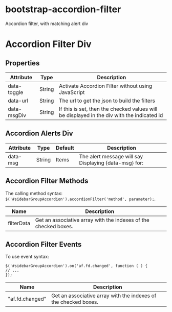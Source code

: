 # bootstrap-accordion-filter
Accordion filter, with matching alert div

<h1>Accordion Filter Div</h1>
<h2>Properties</h2>
<table class="table table-hover"
			id="accordionFilterProp"
			data-toggle="table"
			data-mobile-responsive="true">
<thead>
<tr>
	<th>Attribute</th>
	<th>Type</th>
	<th>Description</th>
</tr>
</thead>
<tr>
	<td>data-toggle</td>
	<td>String</td>
	<td>Activate Accordion Filter without using JavaScript</td>
</tr>
<tr>
	<td>data-url</td>
	<td>String</td>
	<td>The url to get the json to build the filters</td>
</tr>
<tr>
	<td>data-msgDiv</td>
	<td>String</td>
	<td>If this is set, then the checked values will be displayed in the div with the indicated id</td>
</tr>
</table>

<h2>Accordion Alerts Div</h2>

<table class="table table-hover"
	id="divProp"
	data-toggle="table"
	data-mobile-responsive="true">
<thead><tr>
	<th>Attribute</th>
	<th>Type</th>
	<th>Default</th>
	<th>Description</th>
</tr></thead>
<tr>
	<td>data-msg</td>
	<td>String</td>
	<td>Items</td>
	<td>The alert message will say Displaying {data-msg} for:</td>
</tr>
</table>

<h2>Accordion Filter Methods</h2>
<p>The calling method syntax: <code>$(&#39;#sidebarGroupAccordion&#39;).accordionFilter(&#39;method&#39;, parameter);</code>.
</p>

<table class="table table-hover"
	id="accordionMethods"
	data-toggle="table"
	data-mobile-responsive="true">
<thead>
	<tr>
		<th>Name</th>
		<th>Description</th>
	</tr>
</thead>

<tr>
	<td>filterData</td>
	<td>Get an associative array with the indexes of the checked boxes.</td>
</tr>

</table>

<h2>Accordion Filter Events</h2>

<p>	To use event syntax:</p>

<div class="highlight">
<pre><code class="language-js" data-lang="js"><span class="nx">$</span><span class="p">(</span><span class="s1">'#sidebarGroupAccordion'</span><span class="p">).</span><span class="nx">on</span><span class="p">(</span><span class="s1">'af.fd.changed'</span><span class="p">,</span> <span class="kd">function</span> <span class="p">(</span> <span class="p">)</span> <span class="p">{</span>
<span class="c1">// ...</span>
<span class="p">});</span>
</code></pre>
</div>
<table class="table table-hover"
	id="accordionEvents"
	data-toggle="table"
	data-mobile-responsive="true">
<thead>
	<tr>
		<th>Name</th>
		<th>Description</th>
	</tr>
</thead>

<tr>
	<td>"af.fd.changed"</td>
	<td>Get an associative array with the indexes of the checked boxes.</td>
</tr>

</table>
